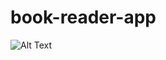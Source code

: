 # book-reader-app
![Alt Text](https://github.com/hunghm99/book-reader-app/blob/master/image/demo.gif)

